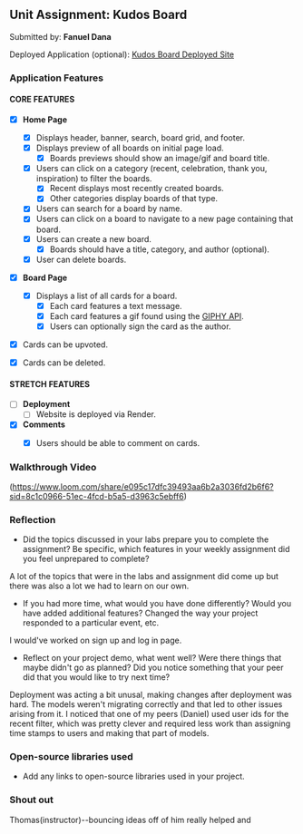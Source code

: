 ## Unit Assignment: Kudos Board

Submitted by: **Fanuel Dana**

Deployed Application (optional): [Kudos Board Deployed Site](https://kudos-board-6qhv.onrender.com)

### Application Features

#### CORE FEATURES

- [X] **Home Page**
  - [X] Displays header, banner, search, board grid, and footer.
  - [X] Displays preview of all boards on initial page load.
    - [X] Boards previews should show an image/gif and board title.
  - [X] Users can click on a category (recent, celebration, thank you, inspiration) to filter the boards.
    - [X] Recent displays most recently created boards.
    - [X] Other categories display boards of that type.
  - [X] Users can search for a board by name.
  - [X] Users can click on a board to navigate to a new page containing that board.
  - [X] Users can create a new board.
    - [X] Boards should have a title, category, and author (optional).
  - [X] User can delete boards.
  
- [X] **Board Page**
  - [X] Displays a list of all cards for a board.
    -  [X] Each card features a text message.
    -  [X] Each card features a gif found using the [GIPHY API](https://developers.giphy.com/docs/api/).
    -  [X] Users can optionally sign the card as the author.  
-   [X] Cards can be upvoted.
-   [X] Cards can be deleted.


#### STRETCH FEATURES

- [ ] **Deployment**
  - [ ] Website is deployed via Render.
- [X] **Comments**
  - [X] Users should be able to comment on cards.


### Walkthrough Video

(https://www.loom.com/share/e095c17dfc39493aa6b2a3036fd2b6f6?sid=8c1c0966-51ec-4fcd-b5a5-d3963c5ebff6)

### Reflection

* Did the topics discussed in your labs prepare you to complete the assignment? Be specific, which features in your weekly assignment did you feel unprepared to complete?

A lot of the topics that were in the labs and assignment did come up but there was also a lot we had to learn on our own.

* If you had more time, what would you have done differently? Would you have added additional features? Changed the way your project responded to a particular event, etc.

I would've worked on sign up and log in page.
  
* Reflect on your project demo, what went well? Were there things that maybe didn't go as planned? Did you notice something that your peer did that you would like to try next time?

Deployment was acting a bit unusal, making changes after deployment was hard. The models weren't migrating correctly and that led to other issues arising from it. I noticed that one of my peers (Daniel) used user ids for the recent filter, which was pretty clever and required less work than assigning time stamps to users and making that part of models. 

### Open-source libraries used

- Add any links to open-source libraries used in your project.

### Shout out

Thomas(instructor)--bouncing ideas off of him really helped and 
